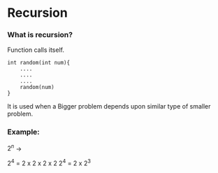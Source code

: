 # Recursion

### What is recursion?

Function calls itself.

```
int random(int num){
    ....
    ....
    ....
    random(num)
}
```

It is used when a Bigger problem depends upon similar type of smaller problem.

### Example:

$2^n$ ->

$2^4$ = 2 x 2 x 2 x 2
$2^4$ = 2 x $2^3$

